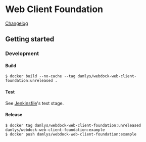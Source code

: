 Web Client Foundation
===

[Changelog](CHANGELOG.md)

## Getting started

### Development

#### Build

```
$ docker build --no-cache --tag damlys/webdock-web-client-foundation:unreleased .
```

#### Test

See [Jenkinsfile](Jenkinsfile)'s test stage.

#### Release

```
$ docker tag damlys/webdock-web-client-foundation:unreleased damlys/webdock-web-client-foundation:example
$ docker push damlys/webdock-web-client-foundation:example
```

